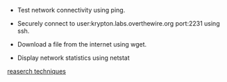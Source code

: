 - Test network connectivity using ping.

- Securely connect to user:krypton.labs.overthewire.org port:2231 using ssh. 

- Download a file from the internet using wget.

- Display network statistics using netstat

[reaserch techniques](https://github.com/ROT101/learn_something/blob/main/skill_development/research.md)
